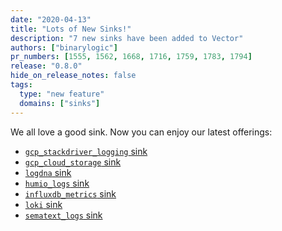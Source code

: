 ```yaml
---
date: "2020-04-13"
title: "Lots of New Sinks!"
description: "7 new sinks have been added to Vector"
authors: ["binarylogic"]
pr_numbers: [1555, 1562, 1668, 1716, 1759, 1783, 1794]
release: "0.8.0"
hide_on_release_notes: false
tags:
  type: "new feature"
  domains: ["sinks"]
---
```


We all love a good sink. Now you can enjoy our latest offerings:

- [`gcp_stackdriver_logging` sink][docs.sinks.gcp_stackdriver_logs]
- [`gcp_cloud_storage` sink][docs.sinks.gcp_cloud_storage]
- [`logdna` sink][docs.sinks.logdna]
- [`humio_logs` sink][docs.sinks.humio_logs]
- [`influxdb_metrics` sink][docs.sinks.influxdb_metrics]
- [`loki` sink][docs.sinks.loki]
- [`sematext_logs` sink][docs.sinks.sematext_logs]

[docs.sinks.gcp_cloud_storage]: /docs/reference/sinks/gcp_cloud_storage/
[docs.sinks.gcp_stackdriver_logs]: /docs/reference/sinks/gcp_stackdriver_logs/
[docs.sinks.humio_logs]: /docs/reference/sinks/humio_logs/
[docs.sinks.influxdb_metrics]: /docs/reference/sinks/influxdb_metrics/
[docs.sinks.logdna]: /docs/reference/sinks/logdna/
[docs.sinks.loki]: /docs/reference/sinks/loki/
[docs.sinks.sematext_logs]: /docs/reference/sinks/sematext_logs/
